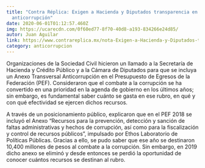 ```yaml
---
title: "Contra Réplica: Exigen a Hacienda y Diputados transparencia en recursos
  anticorrupción"
date: 2020-06-01T01:12:57.460Z
img: https://ucarecdn.com/0f60ed77-8f70-40d8-a193-834266e24d85/
autor: Juan Aguilar
link: https://www.contrareplica.mx/nota-Exigen-a-Hacienda-y-Diputados-transparencia-en-recursos-anticorrupcion202031525
category: anticorrupcion
---
```

Organizaciones de la Sociedad Civil hicieron un llamado a la Secretaría de Hacienda y Crédito Público y a la Cámara de Diputados para que se incluya un Anexo Transversal Anticorrupción en el Presupuesto de Egresos de la Federación (PEF). Consideraron que el combate a la corrupción se ha convertido en una prioridad en la agenda de gobierno en los últimos años; sin embargo, es fundamental saber cuánto se gasta en ese rubro, en qué y con qué efectividad se ejercen dichos recursos.

A través de un posicionamiento público, explicaron que en el PEF 2018 se incluyó el Anexo “Recursos para la prevención, detección y sanción de faltas administrativas y hechos de corrupción, así como para la fiscalización y control de recursos públicos”, impulsado por Ethos Laboratorio de Políticas Públicas. Gracias a ello, se pudo saber que ese año se destinaron 10,400 millones de pesos al combate a la corrupción. Sin embargo, en 2019 dicho anexo se eliminó y desde entonces se perdió la oportunidad de conocer cuántos recursos se destinan al rubro.